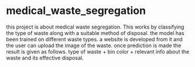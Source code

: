 # medical_waste_segregation
this project is about medical waste segregation. 
This works by classifying the type of waste along with a suitable method of disposal.
the model has been trained on different waste types.
a website is developed from it and the user can upload the image of the waste.
once prediction is made the result is given as follows.
type of waste + bin color + relevant info about the waste and its effective disposal.
